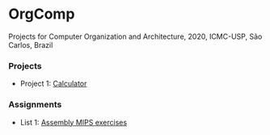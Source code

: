 # OrgComp
Projects for Computer Organization and Architecture, 2020, ICMC-USP, São Carlos, Brazil

### Projects
- Project 1: [Calculator](https://github.com/yasmin-araujo/OrgComp/tree/master/Trabalho1)


### Assignments
- List 1:  [Assembly MIPS exercises](https://github.com/yasmin-araujo/OrgComp/tree/master/Lista1)
